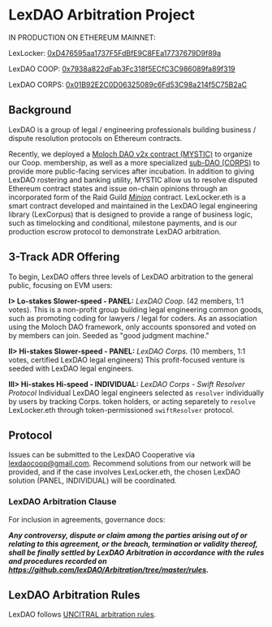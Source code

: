 # LexDAO Arbitration Project

IN PRODUCTION ON ETHEREUM MAINNET:

LexLocker: [0xD476595aa1737F5FdBfE9C8FEa17737679D9f89a](https://etherscan.io/address/0xd476595aa1737f5fdbfe9c8fea17737679d9f89a#code)

LexDAO COOP: [0x7938a822dFab3Fc318f5ECfC3C986089fa89f319](https://etherscan.io/address/0x7938a822dfab3fc318f5ecfc3c986089fa89f319#code)

LexDAO CORPS: [0x01B92E2C0D06325089c6Fd53C98a214f5C75B2aC](https://etherscan.io/address/0x01b92e2c0d06325089c6fd53c98a214f5c75b2ac#code)

## Background

LexDAO is a group of legal / engineering professionals building business / dispute resolution protocols on Ethereum contracts.

Recently, we deployed a [Moloch DAO v2x contract (MYSTIC)](https://etherscan.io/address/0x7938a822dFab3Fc318f5ECfC3C986089fa89f319#code) to organize our Coop. membership, as well as a more specialized [sub-DAO (CORPS)](https://etherscan.io/address/0x01b92e2c0d06325089c6fd53c98a214f5c75b2ac#code) to provide more public-facing services after incubation. In addition to giving LexDAO rostering and banking utility, MYSTIC allow us to resolve disputed Ethereum contract states and issue on-chain opinions through an incorporated form of the Raid Guild *[Minion](https://https://github.com/raid-guild/moloch-minion)* contract. LexLocker.eth is a smart contract developed and maintained in the LexDAO legal engineering library (LexCorpus) that is designed to provide a range of business logic, such as timelocking and conditional, milestone payments, and is our production escrow protocol to demonstrate LexDAO arbitration.

## 3-Track ADR Offering

To begin, LexDAO offers three levels of LexDAO arbitration to the general public, focusing on EVM users: 

**I> Lo-stakes Slower-speed - PANEL:** *LexDAO Coop.* (42 members, 1:1 votes). This is a non-profit group building legal engineering common goods, such as promoting coding for lawyers / legal for coders. As an association using the Moloch DAO framework, only accounts sponsored and voted on by members can join. Seeded as "good judgment machine."

**II> Hi-stakes Slower-speed - PANEL:** *LexDAO Corps.* (10 members, 1:1 votes, certified LexDAO legal engineers) This profit-focused venture is seeded with LexDAO legal engineers.

**III> Hi-stakes Hi-speed - INDIVIDUAL:** *LexDAO Corps - Swift Resolver Protocol* Individual LexDAO legal engineers selected as `resolver` individually by users by tracking Corps. token holders, or acting separetely to `resolve` LexLocker.eth through token-permissioned `swiftResolver` protocol.

## Protocol

Issues can be submitted to the LexDAO Cooperative via <email><lexdaocoop@gmail.com>. Recommend solutions from our network will be provided, and if the case involves LexLocker.eth, the chosen LexDAO solution (PANEL, INDIVIDUAL) will be coordinated.

### LexDAO Arbitration Clause

For inclusion in agreements, governance docs:

***Any controversy, dispute or claim among the parties arising out of or relating to this agreement, or the breach, termination or validity thereof, shall be finally settled by LexDAO Arbitration in accordance with the rules and procedures recorded on https://github.com/lexDAO/Arbitration/tree/master/rules.***

## LexDAO Arbitration Rules

LexDAO follows [UNCITRAL arbitration rules](https://uncitral.un.org/en/texts/arbitration/contractualtexts/arbitration). 
